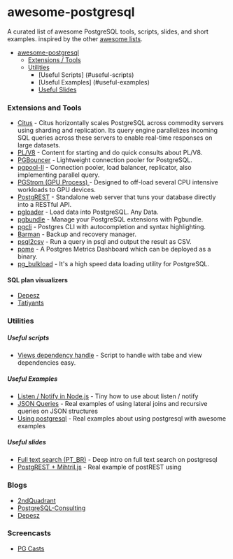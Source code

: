 # awesome-postgresql

A curated list of awesome PostgreSQL tools, scripts, slides, and short examples. inspired by the other [awesome lists](https://github.com/bayandin/awesome-awesomeness).

- [awesome-postgresql](https://github.com/devton/awesome-postgresql#awesome-postgresql)
  - [Extensions / Tools](#extensions-and-tools)
  - [Utilities](#utilities)
    - [Useful Scripts] (#useful-scripts)
    - [Useful Examples] (#useful-examples)
    - [Useful Slides](#useful-slides)

### Extensions and Tools
- [Citus](https://github.com/citusdata/citus) - Citus horizontally scales PostgreSQL across commodity servers using sharding and replication. Its query engine parallelizes incoming SQL queries across these servers to enable real-time responses on large datasets.
- [PL/V8](http://pgxn.org/dist/plv8/doc/plv8.html) - Content for starting and do quick consults about PL/V8.
- [PGBouncer](https://pgbouncer.github.io/) - Lightweight connection pooler for PostgreSQL.
- [pgpool-II](http://pgpool.net) - Connection pooler, load balancer, replicator, also implementing parallel query.
- [PGStrom (GPU Process)
](https://wiki.postgresql.org/wiki/PGStrom) - Designed to off-load several CPU intensive workloads to GPU devices.
- [PostgREST](http://postgrest.com/) - Standalone web server that tuns your database directly into a RESTful API.
- [pgloader](http://pgloader.io/) - Load data into PostgreSQL. Any Data.
- [pgbundle](https://github.com/adjust/pgbundle) - Manage your PostgreSQL extensions with Pgbundle.
- [pgcli](http://pgcli.com/) - Postgres CLI with autocompletion and syntax highlighting.
- [Barman](http://www.pgbarman.org) - Backup and recovery manager.
- [psql2csv](https://github.com/fphilipe/psql2csv) - Run a query in psql and output the result as CSV.
- [pome](https://github.com/rach/pome) - A Postgres Metrics Dashboard which can be deployed as a binary.
- [pg_bulkload](http://ossc-db.github.io/pg_bulkload/index.html) - It's a high speed data loading utility for PostgreSQL. 

#### SQL plan visualizers
- [Depesz](http://explain.depesz.com/)
- [Tatiyants](http://tatiyants.com/pev/)

### Utilities

##### Useful scripts

- [Views dependency handle](http://pretius.com/postgresql-stop-worrying-about-table-and-view-dependencies/) - Script to handle with tabe and view dependencies easy.

##### Useful Examples

- [Listen / Notify in Node.js](http://bjorngylling.com/2011-04-13/postgres-listen-notify-with-node-js.html) - Tiny how to use about listen / notify
- [JSON Queries](http://webrobots.io/postgresql-json-queries/) - Real examples of using lateral joins and recursive queries on JSON structures
- [Using postgresql](http://www.postgresguide.com) - Real examples about using postgresql with awesome examples

##### Useful slides

- [Full text search (PT_BR)](http://pt.slideshare.net/spjuliano/fts-26392077) -  Deep intro on full text search on postgresql
- [PostgREST + Mihtril.js](http://slideshare.net/tonnysk823/using-mithriljs-postgrest-to-build-and-consume-apis) - Real example of postREST using

### Blogs
- [2ndQuadrant](http://blog.2ndquadrant.com/)
- [PostgreSQL-Consulting](http://blog.postgresql-consulting.com/)
- [Depesz](http://www.depesz.com/)

### Screencasts
- [PG Casts](https://www.pgcasts.com/)
